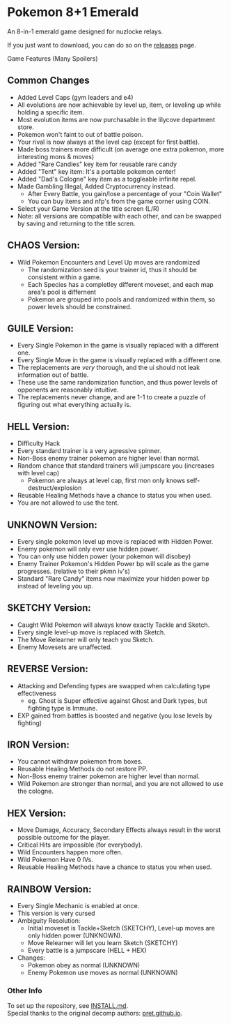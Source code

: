 
# Pokemon 8+1 Emerald  
An 8-in-1 emerald game designed for nuzlocke relays.  
  
If you just want to download, you can do so on the [releases](https://github.com/ordinary-magic/Pokemon-8plus1-Emerald/releases) page.
  
Game Features (Many Spoilers)  
  
## Common Changes  
 - Added Level Caps (gym leaders and e4)  
 - All evolutions are now achievable by level up, item, or leveling up while holding a specific item.  
 - Most evolution items are now purchasable in the lilycove department store.  
 - Pokemon won't faint to out of battle poison.  
 - Your rival is now always at the level cap (except for first battle).  
 - Made boss trainers more difficult (on average one extra pokemon, more interesting mons & moves)  
 - Added "Rare Candies" key item for reusable rare candy  
 - Added "Tent" key item: It's a portable pokemon center!
 - Added "Dad's Cologne" key item as a toggleable infinite repel.  
 - Made Gambling Illegal, Added Cryptocurrency instead.  
   - After Every Battle, you gain/lose a percentage of your "Coin Wallet"
   - You can buy items and nfp's from the game corner using COIN. 
 - Select your Game Version at the title screen (L/R)  
 -  Note: all versions are compatible with each other, and can be swapped by saving and returning to the title scren.  
  
## CHAOS Version:  
 - Wild Pokemon Encounters and Level Up moves are randomized  
   - The randomization seed is your trainer id, thus it should be consistent within a game.  
   - Each Species has a completley different moveset, and each map area's pool is differnent  
   - Pokemon are grouped into pools and randomized within them, so power levels should be constrained.  

## GUILE Version:  
 - Every Single Pokemon in the game is visually replaced with a different one.  
 - Every Single Move in the game is visually replaced with a different one.  
 - The replacements are *very* thorough, and the ui should not leak information out of battle.  
 - These use the same randomization function, and thus power levels of opponents are reasonably intuitive.  
 - The replacements never change, and are 1-1 to create a puzzle of figuring out what everything actually is.  
  
## HELL Version:  
 - Difficulty Hack  
 - Every standard trainer is a very agressive spinner.  
 - Non-Boss enemy trainer pokemon are higher level than normal.  
 - Random chance that standard trainers will jumpscare you (increases with level cap)  
   - Pokemon are always at level cap, first mon only knows self-destruct/explosion  
 - Reusable Healing Methods have a chance to status you when used.  
 - You are not allowed to use the tent.  
  
## UNKNOWN Version:  
 - Every single pokemon level up move is replaced with Hidden Power.  
 - Enemy pokemon will only ever use hidden power.  
 - You can only use hidden power (your pokemon will disobey)  
 - Enemy Trainer Pokemon's Hidden Power bp will scale as the game progresses. (relative to their pkmn iv's)  
 - Standard "Rare Candy" items now maximize your hidden power bp instead of leveling you up.  
  
## SKETCHY Version:    
 - Caught Wild Pokemon will always know exactly Tackle and Sketch.  
 - Every single level-up move is replaced with Sketch.  
 - The Move Relearner will only teach you Sketch.  
 - Enemy Movesets are unaffected.  
 
## REVERSE Version:  
 - Attacking and Defending types are swapped when calculating type effectiveness  
   - eg. Ghost is Super effective against Ghost and Dark types, but fighting type is Immune. 
 - EXP gained from battles is boosted and negative (you lose levels by fighting)  

## IRON Version:  
 - You cannot withdraw pokemon from boxes.  
 - Reusable Healing Methods do not restore PP.  
 - Non-Boss enemy trainer pokemon are higher level than normal.  
 - Wild Pokemon are stronger than normal, and you are not allowed to use the cologne.  

## HEX Version:  
 - Move Damage, Accuracy, Secondary Effects always result in the worst possible outcome for the player.  
 - Critical Hits are impossible (for everybody).  
 - Wild Encounters happen more often.  
 - Wild Pokemon Have 0 IVs.  
 - Reusable Healing Methods have a chance to status you when used.  

## RAINBOW Version:
 - Every Single Mechanic is enabled at once.  
 - This version is very cursed
 - Ambiguity Resolution:
   - Initial moveset is Tackle+Sketch (SKETCHY), Level-up moves are only hidden power (UNKNOWN).
   - Move Relearner will let you learn Sketch (SKETCHY)
   - Every battle is a jumpscare (HELL + HEX)
 - Changes:  
   - Pokemon obey as normal (UNKNOWN)
   - Enemy Pokemon use moves as normal (UNKNOWN)

### Other Info  
To set up the repository, see [INSTALL.md](INSTALL.md).  
Special thanks to the original decomp authors: [pret.github.io](https://pret.github.io/).  
